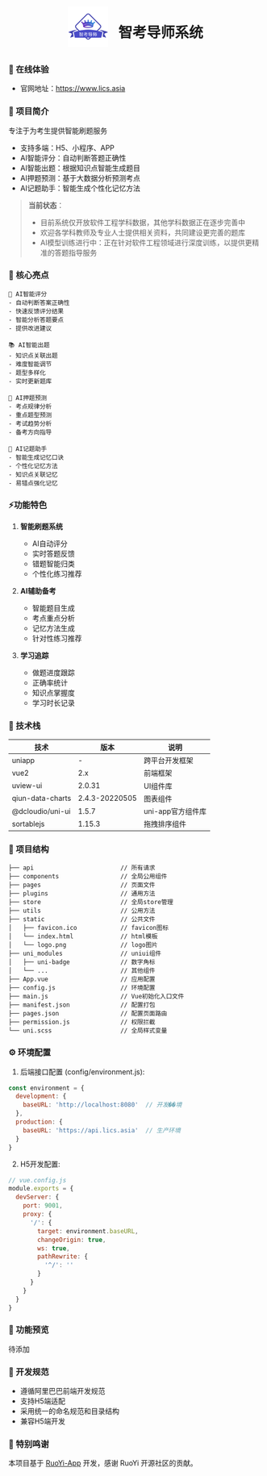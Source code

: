 <div align="center">
  <div style="display: flex; align-items: center; justify-content: center;">
    <img src="static/preview/logo.png" width="80" height="80" alt="logo" style="margin-right: 20px"/>
    <h1>智考导师系统</h1>
  </div>
</div>

### 🚀 在线体验
- 官网地址：https://www.lics.asia

### 📱 项目简介
专注于为考生提供智能刷题服务
- 支持多端：H5、小程序、APP
- AI智能评分：自动判断答题正确性
- AI智能出题：根据知识点智能生成题目
- AI押题预测：基于大数据分析预测考点
- AI记题助手：智能生成个性化记忆方法

> **当前状态**：
> - 目前系统仅开放软件工程学科数据，其他学科数据正在逐步完善中
> - 欢迎各学科教师及专业人士提供相关资料，共同建设更完善的题库
> - AI模型训练进行中：正在针对软件工程领域进行深度训练，以提供更精准的答题指导服务

### 🎯 核心亮点
```
🤖 AI智能评分
- 自动判断答案正确性
- 快速反馈评分结果
- 智能分析答题要点
- 提供改进建议

📚 AI智能出题
- 知识点关联出题
- 难度智能调节
- 题型多样化
- 实时更新题库

🎯 AI押题预测
- 考点规律分析
- 重点题型预测
- 考试趋势分析
- 备考方向指导

📝 AI记题助手
- 智能生成记忆口诀
- 个性化记忆方法
- 知识点关联记忆
- 易错点强化记忆
```

### ⚡功能特色
1. **智能刷题系统**
   - AI自动评分
   - 实时答题反馈
   - 错题智能归类
   - 个性化练习推荐

2. **AI辅助备考**
   - 智能题目生成
   - 考点重点分析
   - 记忆方法生成
   - 针对性练习推荐

3. **学习追踪**
   - 做题进度跟踪
   - 正确率统计
   - 知识点掌握度
   - 学习时长记录

### 🔨 技术栈
| 技术 | 版本 | 说明 |
|------|------|------|
| uniapp | - | 跨平台开发框架 |
| vue2 | 2.x | 前端框架 |
| uview-ui | 2.0.31 | UI组件库 |
| qiun-data-charts | 2.4.3-20220505 | 图表组件 |
| @dcloudio/uni-ui | 1.5.7 | uni-app官方组件库 |
| sortablejs | 1.15.3 | 拖拽排序组件 |

### 📁 项目结构
```
├── api                        // 所有请求
├── components                 // 全局公用组件
├── pages                      // 页面文件
├── plugins                    // 通用方法
├── store                      // 全局store管理
├── utils                      // 公用方法
├── static                     // 公共文件
│   ├── favicon.ico            // favicon图标
│   └── index.html             // html模板
│   └── logo.png               // logo图片
├── uni_modules                // uniui组件
│   ├── uni-badge              // 数字角标
│   └── ...                    // 其他组件
├── App.vue                    // 应用配置
├── config.js                  // 环境配置
├── main.js                    // Vue初始化入口文件
├── manifest.json              // 配置打包
├── pages.json                 // 配置页面路由
├── permission.js              // 权限拦截
└── uni.scss                   // 全局样式变量
```

### ⚙️ 环境配置

1. 后端接口配置 (config/environment.js):
```js
const environment = {
  development: {
    baseURL: 'http://localhost:8080'  // 开发��境
  },
  production: {
    baseURL: 'https://api.lics.asia'  // 生产环境
  }
}
```

2. H5开发配置:
```js
// vue.config.js
module.exports = {
  devServer: {
    port: 9001,
    proxy: {
      '/': {
        target: environment.baseURL,
        changeOrigin: true,
        ws: true,
        pathRewrite: {
          '^/': ''
        }
      }
    }
  }
}
```

### 📱 功能预览
待添加

### 🤝 开发规范
- 遵循阿里巴巴前端开发规范
- 支持H5端适配
- 采用统一的命名规范和目录结构
- 兼容H5端开发

### 🙏 特别鸣谢

本项目基于 [RuoYi-App](https://gitee.com/y_project/RuoYi-App) 开发，感谢 RuoYi 开源社区的贡献。
